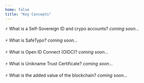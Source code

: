 ```yaml
---
home: false
title: "Key Concepts"
---
```


:zap: What is a Self-Sovereign ID and crypo accounts? _coming soon..._

:zap: What is SafeTypo? _coming soon..._

:zap: What is Open ID Connect (OIDC)? _coming soon..._

:zap: What is Unikname Trust Certificate? _coming soon..._

:zap: What is the added value of the blockchain? _coming soon..._

